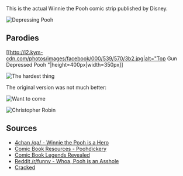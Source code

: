 This is the actual Winnie the Pooh comic strip published by Disney.

![Depressing Pooh](http://i.imgur.com/411PIMA.jpg)

## Parodies

[[http://i2.kym-cdn.com/photos/images/facebook/000/539/570/3b2.jpg|alt="Top Gun Depressed Pooh "|height=400px|width=350px]]

![The hardest thing](http://i.imgur.com/6LGTdxx.jpg)

The original version was not much better:

![Want to come](http://i.imgur.com/sCtXl1A.jpg)

![Christopher Robin](http://i.imgur.com/7ZnB7.jpg)

## Sources

* [4chan /qa/ - Winnie the Pooh is a Hero](http://boards.4chan.org/qa/thread/77501/winnie-the-pooh-is-a-hero)
* [Comic Book Resources - Poohdickery](http://goodcomics.comicbookresources.com/category/poohdickery/)
* [Comic Book Legends Revealed](http://goodcomics.comicbookresources.com/2012/10/05/comic-book-legends-revealed-387/)
* [Reddit /r/funny - Whoa, Pooh is an Asshole](http://www.reddit.com/r/funny/comments/10cvqd/whoa_pooh_is_an_asshole/)
* [Cracked](http://www.cracked.com/article_21404_6-shockingly-adult-episodes-kid-friendly-franchises.html)